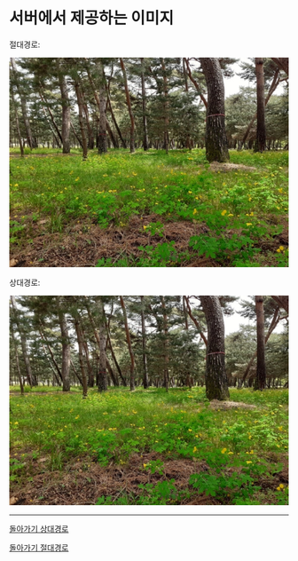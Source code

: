 #  서버에서 제공하는 이미지

절대경로:

![](https://github.com/HeewonByun/testtest2/blob/main/0003185874_001_20210512150106182.jpg)

상대경로:

![](0003185874_001_20210512150106182.jpg)

---


[돌아가기 상대경로](REAEME.md)

[돌아가기 절대경로](./README.md)

